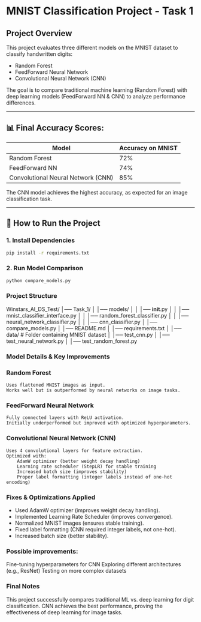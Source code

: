 # MNIST Classification Project - Task 1

##  Project Overview
This project evaluates three different models on the MNIST dataset to classify handwritten digits:
- Random Forest
- FeedForward Neural Network
- Convolutional Neural Network (CNN)

The goal is to compare traditional machine learning (Random Forest) with deep learning models (FeedForward NN & CNN) to analyze performance differences.

---

## 📊 Final Accuracy Scores:
| Model                   | Accuracy on MNIST |
|-------------------------|------------------|
| Random Forest          | 72% |
| FeedForward NN        | 74% |
| Convolutional Neural Network (CNN) | 85% |

The CNN model achieves the highest accuracy, as expected for an image classification task.

---

## 🚀 How to Run the Project

### 1. Install Dependencies

```sh
pip install -r requirements.txt
```

### 2. Run Model Comparison

```sh
python compare_models.py
```

### Project Structure

Winstars_AI_DS_Test/
│── Task_1/
│   │── models/
│   │   │── __init__.py
│   │   │── mnist_classifier_interface.py
│   │   │── random_forest_classifier.py
│   │   │── neural_network_classifier.py
│   │   │── cnn_classifier.py
│   │── compare_models.py
│   │── README.md
│   │── requirements.txt
│   │── data/  # Folder containing MNIST dataset
│   │── test_cnn.py
│   │── test_neural_network.py
│   │── test_random_forest.py


### Model Details & Key Improvements

### Random Forest


    Uses flattened MNIST images as input.
    Works well but is outperformed by neural networks on image tasks.

###  FeedForward Neural Network

    Fully connected layers with ReLU activation.
    Initially underperformed but improved with optimized hyperparameters.

### Convolutional Neural Network (CNN)

    Uses 4 convolutional layers for feature extraction.
    Optimized with:
        AdamW optimizer (better weight decay handling)
        Learning rate scheduler (StepLR) for stable training
        Increased batch size (improves stability)
        Proper label formatting (integer labels instead of one-hot encoding)

### Fixes & Optimizations Applied

 - Used AdamW optimizer (improves weight decay handling).
 - Implemented Learning Rate Scheduler (improves convergence).
 - Normalized MNIST images (ensures stable training).
 - Fixed label formatting (CNN required integer labels, not one-hot).
 - Increased batch size (better stability).

### Possible improvements:

  Fine-tuning hyperparameters for CNN
  Exploring different architectures (e.g., ResNet)
  Testing on more complex datasets

### Final Notes

This project successfully compares traditional ML vs. deep learning for digit classification. CNN achieves the best performance, proving the effectiveness of deep learning for image tasks.
